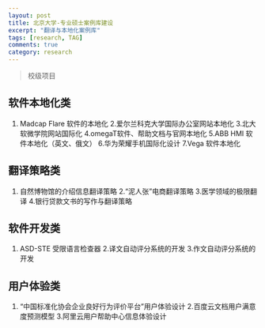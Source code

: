 ```yaml
---
layout: post
title: 北京大学-专业硕士案例库建设
excerpt: "翻译与本地化案例库"
tags: [research, TAG]
comments: true
category: research
---
```


> 校级项目

## 软件本地化类

1.	Madcap Flare 软件的本地化
 2.爱尔兰科克大学国际办公室网站本地化
 3.北大软微学院网站国际化
 4.omegaT软件、帮助文档与官网本地化
 5.ABB HMI 软件本地化（英文、俄文）
 6.华为荣耀手机国际化设计
 7.Vega 软件本地化


## 翻译策略类

1.	自然博物馆的介绍信息翻译策略
 2.“泥人张”电商翻译策略
 3.医学领域的极限翻译
 4.银行贷款文书的写作与翻译策略


## 软件开发类

1.	ASD-STE 受限语言检查器
 2.译文自动评分系统的开发
 3.作文自动评分系统的开发

## 用户体验类

1.	“中国标准化协会企业良好行为评价平台”用户体验设计
 2.百度云文档用户满意度预测模型
 3.阿里云用户帮助中心信息体验设计
